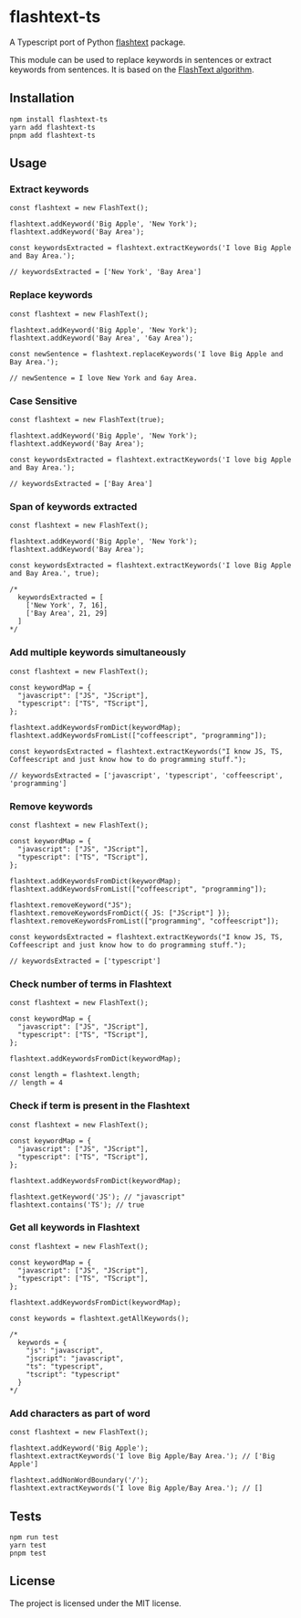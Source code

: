 # flashtext-ts

A Typescript port of Python [flashtext](https://github.com/vi3k6i5/flashtext) package.

This module can be used to replace keywords in sentences or extract keywords from sentences. It is based on the [FlashText algorithm](https://arxiv.org/abs/1711.00046).

## Installation

```
npm install flashtext-ts
yarn add flashtext-ts
pnpm add flashtext-ts
```

## Usage

### Extract keywords
```
const flashtext = new FlashText();

flashtext.addKeyword('Big Apple', 'New York');
flashtext.addKeyword('Bay Area');

const keywordsExtracted = flashtext.extractKeywords('I love Big Apple and Bay Area.');

// keywordsExtracted = ['New York', 'Bay Area']
```

### Replace keywords
```
const flashtext = new FlashText();

flashtext.addKeyword('Big Apple', 'New York');
flashtext.addKeyword('Bay Area', '6ay Area');

const newSentence = flashtext.replaceKeywords('I love Big Apple and Bay Area.');

// newSentence = I love New York and 6ay Area.
```

### Case Sensitive
```
const flashtext = new FlashText(true);

flashtext.addKeyword('Big Apple', 'New York');
flashtext.addKeyword('Bay Area');

const keywordsExtracted = flashtext.extractKeywords('I love big Apple and Bay Area.');

// keywordsExtracted = ['Bay Area']
```

### Span of keywords extracted
```
const flashtext = new FlashText();

flashtext.addKeyword('Big Apple', 'New York');
flashtext.addKeyword('Bay Area');

const keywordsExtracted = flashtext.extractKeywords('I love Big Apple and Bay Area.', true);

/*
  keywordsExtracted = [
    ['New York', 7, 16],
    ['Bay Area', 21, 29]
  ]
*/
```

### Add multiple keywords simultaneously
```
const flashtext = new FlashText();

const keywordMap = {
  "javascript": ["JS", "JScript"],
  "typescript": ["TS", "TScript"],
};

flashtext.addKeywordsFromDict(keywordMap);
flashtext.addKeywordsFromList(["coffeescript", "programming"]);

const keywordsExtracted = flashtext.extractKeywords("I know JS, TS, Coffeescript and just know how to do programming stuff.");

// keywordsExtracted = ['javascript', 'typescript', 'coffeescript', 'programming']
```

### Remove keywords
```
const flashtext = new FlashText();

const keywordMap = {
  "javascript": ["JS", "JScript"],
  "typescript": ["TS", "TScript"],
};

flashtext.addKeywordsFromDict(keywordMap);
flashtext.addKeywordsFromList(["coffeescript", "programming"]);

flashtext.removeKeyword("JS");
flashtext.removeKeywordsFromDict({ JS: ["JScript"] });
flashtext.removeKeywordsFromList(["programming", "coffeescript"]);

const keywordsExtracted = flashtext.extractKeywords("I know JS, TS, Coffeescript and just know how to do programming stuff.");

// keywordsExtracted = ['typescript']
```

### Check number of terms in Flashtext
```
const flashtext = new FlashText();

const keywordMap = {
  "javascript": ["JS", "JScript"],
  "typescript": ["TS", "TScript"],
};

flashtext.addKeywordsFromDict(keywordMap);

const length = flashtext.length;
// length = 4
```

### Check if term is present in the Flashtext
```
const flashtext = new FlashText();

const keywordMap = {
  "javascript": ["JS", "JScript"],
  "typescript": ["TS", "TScript"],
};

flashtext.addKeywordsFromDict(keywordMap);

flashtext.getKeyword('JS'); // "javascript"
flashtext.contains('TS'); // true
```

### Get all keywords in Flashtext
```
const flashtext = new FlashText();

const keywordMap = {
  "javascript": ["JS", "JScript"],
  "typescript": ["TS", "TScript"],
};

flashtext.addKeywordsFromDict(keywordMap);

const keywords = flashtext.getAllKeywords();

/*
  keywords = {
    "js": "javascript",
    "jscript": "javascript",
    "ts": "typescript",
    "tscript": "typescript"
  }
*/
```

### Add characters as part of word
```
const flashtext = new FlashText();

flashtext.addKeyword('Big Apple');
flashtext.extractKeywords('I love Big Apple/Bay Area.'); // ['Big Apple']

flashtext.addNonWordBoundary('/');
flashtext.extractKeywords('I love Big Apple/Bay Area.'); // []
```

## Tests
```
npm run test
yarn test
pnpm test
```

## License
The project is licensed under the MIT license.